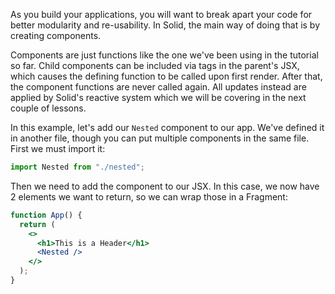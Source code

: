 As you build your applications, you will want to break apart your code for better modularity and re-usability. In Solid, the main way of doing that is by creating components.

Components are just functions like the one we've been using in the tutorial so far. Child components can be included via tags in the parent's JSX, which causes the defining function to be called upon first render. After that, the component functions are never called again. All updates instead are applied by Solid's reactive system which we will be covering in the next couple of lessons.

In this example, let's add our `Nested` component to our app. We've defined it in another file, though you can put multiple components in the same file. First we must import it:

```js
import Nested from "./nested";
```

Then we need to add the component to our JSX. In this case, we now have 2 elements we want to return, so we can wrap those in a Fragment:

```jsx
function App() {
  return (
    <>
      <h1>This is a Header</h1>
      <Nested />
    </>
  );
}
```
